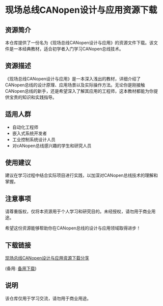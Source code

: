 # 现场总线CANopen设计与应用资源下载

## 资源简介
本仓库提供了一份名为《现场总线CANopen设计与应用》的资源文件下载。该文件是一本经典教材，适合初学者入门学习CANopen总线技术。

## 资源描述
《现场总线CANopen设计与应用》是一本深入浅出的教材，详细介绍了CANopen总线的设计原理、应用场景以及实际操作方法。无论你是刚接触CANopen总线的新手，还是希望深入了解其应用的工程师，这本教材都能为你提供宝贵的知识和实践指导。

## 适用人群
- 自动化工程师
- 嵌入式系统开发者
- 工业控制系统设计人员
- 对cANopen总线感兴趣的学生和研究人员

## 使用建议
建议在学习过程中结合实际项目进行实践，以加深对CANopen总线技术的理解和掌握。

## 注意事项
请尊重版权，仅将本资源用于个人学习和研究目的。未经授权，请勿用于商业用途。

希望这份资源能够帮助你在CANopen总线的设计与应用领域取得进步！

## 下载链接
[现场总线CANopen设计与应用资源下载分享](https://pan.quark.cn/s/8fcf12c900bf) 

(备用: [备用下载](https://pan.baidu.com/s/1Kj3s0Jmci8xJlIjCVLPZGw?pwd=1234))

## 说明

该仓库仅用于学习交流，请勿用于商业用途。
